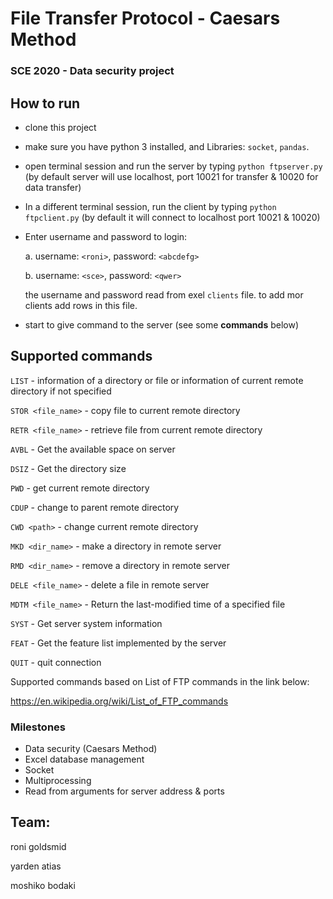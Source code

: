 # **File Transfer Protocol - Caesars Method**


### **SCE 2020 - Data security project**


## **How to run**
- clone this project
- make sure you have python 3 installed, and Libraries: `socket`, `pandas`.
- open terminal session and run the server by typing `python ftpserver.py` (by default server will use localhost, port 10021 for transfer &amp; 10020 for data transfer)
- In a different terminal session, run the client by typing `python ftpclient.py` (by default it will connect to localhost port 10021 &amp; 10020) 
- Enter username and password to login:

	a. username: `<roni>`, password: `<abcdefg>` 
	
	b. username: `<sce>`, password: `<qwer>` 
	
	the username and password read from exel `clients` file. to add mor clients add rows in this file.
	
- start to give command to the server (see some **commands** below)


## Supported commands

`LIST` - information of a directory or file or information of current remote directory if not specified

`STOR <file_name>` - copy file to current remote directory 

`RETR <file_name>` - retrieve file from current remote directory

`AVBL` - Get the available space on server

`DSIZ` - Get the directory size

`PWD` - get current remote directory

`CDUP` - change to parent remote directory

`CWD <path>` - change current remote directory

`MKD <dir_name>` - make a directory in remote server

`RMD <dir_name>` - remove a directory in remote server

`DELE <file_name>` - delete a file in remote server 

`MDTM <file_name>` - Return the last-modified time of a specified file

`SYST` - Get server system information

`FEAT` - Get the feature list implemented by the server

`QUIT` - quit connection


Supported commands based on List of FTP commands in the link below:

https://en.wikipedia.org/wiki/List_of_FTP_commands


### **Milestones**

- Data security (Caesars Method)
- Excel database management
- Socket
- Multiprocessing
- Read from arguments for server address &amp; ports


## Team:

roni goldsmid

yarden atias

moshiko bodaki


